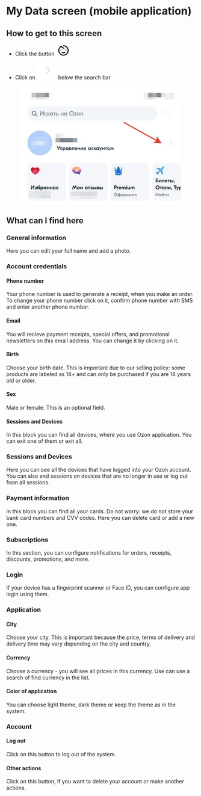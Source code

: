 # My Data screen (mobile application)

## How to get to this screen

* Click the button ![](<.gitbook/assets/image (4).png>)
* Click on ![](<.gitbook/assets/image (6).png>) below the search bar

<figure><img src=".gitbook/assets/озон1 (2).jpg" alt=""><figcaption></figcaption></figure>

## What can I find here

### General information

Here you can edit your full name and add a photo.

### Account credentials

#### Phone number

Your phone number is used to generate a receipt, when you make an order. To change your phone number click on it, confirm phone number with SMS and enter another phone number.

#### Email

You will recieve payment receipts, special offers, and promotional newsletters on this email address. You can change it by clicking on it.

#### Birth

Choose your birth date. This is important due to our selling policy: some products are labeled as 18+ and can only be purchased if you are 18 years old or older.

#### Sex

Male or female. This is an optional field.

#### Sessions and Devices

In this block you can find all devices, where you use Ozon application. You can exit one of them or exit all.

### Sessions and Devices

Here you can see all the devices that have logged into your Ozon account. You can also end sessions on devices that are no longer in use or log out from all sessions.

### Payment information

In this block you can find all your cards. Do not worry: we do not store your bank card numbers and CVV codes. Here you can delete card or add a new one.

### Subscriptions

In this section, you can configure notifications for orders, receipts, discounts, promotions, and more.

### Login

If your device has a fingerprint scanner or Face ID, you can configure app login using them.

### Application

#### City

Choose your city. This is important because the price, terms of delivery and delivery time may vary depending on the city and country.

#### Currency

Choose a currency - you will see all prices in this currency. Use can use a search of find currency in the list.

#### Color of application

You can choose light theme, dark theme or keep the theme as in the system.

### Account

#### Log out

Click on this button to log out of the system.

#### Other actions

Click on this button, if you want to delete your account or make another actions.
